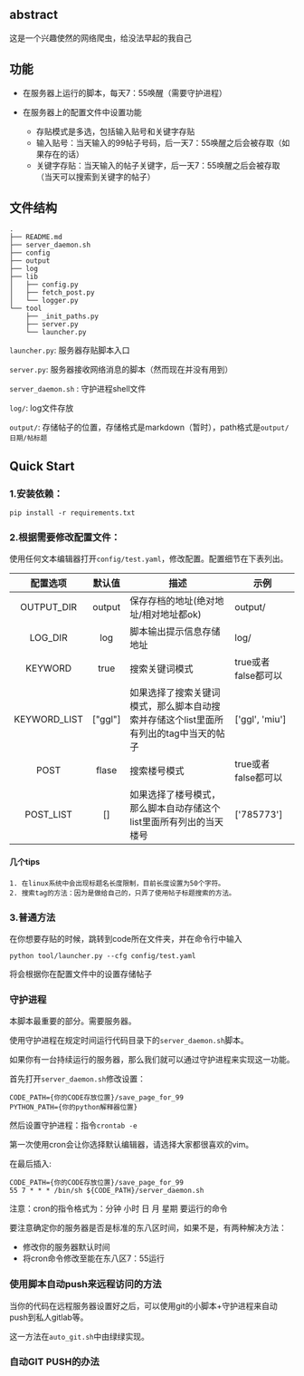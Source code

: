 
## abstract

这是一个兴趣使然的网络爬虫，给没法早起的我自己

## 功能

- 在服务器上运行的脚本，每天7：55唤醒（需要守护进程）

- 在服务器上的配置文件中设置功能
    - 存贴模式是多选，包括输入贴号和关键字存贴
    - 输入贴号：当天输入的99帖子号码，后一天7：55唤醒之后会被存取（如果存在的话）
    - 关键字存贴：当天输入的帖子关键字，后一天7：55唤醒之后会被存取（当天可以搜索到关键字的帖子）

## 文件结构
```
.
├── README.md
├── server_daemon.sh
├── config
├── output
├── log
├── lib
│   ├── config.py
│   ├── fetch_post.py
│   └── logger.py
└── tool
    ├── _init_paths.py
    ├── server.py
    └── launcher.py
```

`launcher.py`: 服务器存贴脚本入口

`server.py`: 服务器接收网络消息的脚本（然而现在并没有用到）

`server_daemon.sh` : 守护进程shell文件

`log/`: log文件存放

`output/`: 存储帖子的位置，存储格式是markdown（暂时），path格式是`output/日期/帖标题`

## Quick Start

### 1.安装依赖：

`pip install -r requirements.txt`

### 2.根据需要修改配置文件：

使用任何文本编辑器打开`config/test.yaml`，修改配置。配置细节在下表列出。

配置选项|默认值|描述|示例
:-------:|:----:|-------|----
OUTPUT_DIR|output|保存存档的地址(绝对地址/相对地址都ok)|output/
LOG_DIR|log|脚本输出提示信息存储地址|log/
KEYWORD|true|搜索关键词模式|true或者false都可以
KEYWORD_LIST|\["ggl"\]|如果选择了搜索关键词模式，那么脚本自动搜索并存储这个list里面所有列出的tag中当天的帖子|\['ggl', 'miu'\]
POST|flase|搜索楼号模式|true或者false都可以
POST_LIST|[]|如果选择了楼号模式，那么脚本自动存储这个list里面所有列出的当天楼号|\['785773'\]

#### 几个tips

    1. 在linux系统中会出现标题名长度限制，目前长度设置为50个字符。
    2. 搜索tag的方法：因为是做给自己的，只弄了使用帖子标题搜索的方法。

### 3.普通方法

在你想要存贴的时候，跳转到code所在文件夹，并在命令行中输入 

`python tool/launcher.py --cfg config/test.yaml`

将会根据你在配置文件中的设置存储帖子

### 守护进程

本脚本最重要的部分。需要服务器。

使用守护进程在规定时间运行代码目录下的`server_daemon.sh`脚本。

如果你有一台持续运行的服务器，那么我们就可以通过守护进程来实现这一功能。

首先打开`server_daemon.sh`修改设置：

    CODE_PATH={你的CODE存放位置}/save_page_for_99
    PYTHON_PATH={你的python解释器位置}

然后设置守护进程：指令`crontab -e`

第一次使用cron会让你选择默认编辑器，请选择大家都很喜欢的vim。

在最后插入:

    CODE_PATH={你的CODE存放位置}/save_page_for_99
    55 7 * * * /bin/sh ${CODE_PATH}/server_daemon.sh

注意：cron的指令格式为：分钟 小时 日 月 星期 要运行的命令

要注意确定你的服务器是否是标准的东八区时间，如果不是，有两种解决方法：

- 修改你的服务器默认时间
- 将cron命令修改至能在东八区7：55运行



### 使用脚本自动push来远程访问的方法

当你的代码在远程服务器设置好之后，可以使用git的小脚本+守护进程来自动push到私人gitlab等。

这一方法在`auto_git.sh`中由绿绿实现。

### 自动GIT PUSH的办法

```shell

```
